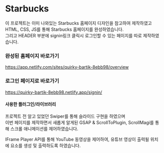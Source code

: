 # Starbucks
이 프로젝트는 이미 나와있는 Starbucks 홈페이지 디자인을 참고하여 제작하였고 <br />
HTML, CSS, JS를 통해 Starbucks 홈페이지를 완성하였습니다. <br />
그리고 HEADER 부분에 signin링크 클릭시 로그인할 수 있는 페이지를 따로 제작하였습니다.

### 완성된 홈페이지 바로가기
https://app.netlify.com/sites/quirky-bartik-8ebb98/overview

### 로그인 페이지로 바로가기
https://quirky-bartik-8ebb98.netlify.app/signin/

#### 사용한 플러그인/라이브러리
프로젝트 전 알고 있었던 Swiper를 통해 슬라이드 구현을 하였으며 <br />
이번 페이지를 제작하면서 새롭게 알게된 GSAP & ScrollToPlugin, ScrollMagi를 통해 스크롤 애니메이션를 제어하였습니다.

IFrame Player API를 통해 YouTube 동영상을 제어하여,
유튜브 영상이 출력될 위치에 요소를 생성 및 출력하도록 하였습니다.
